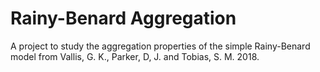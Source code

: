 # Rainy-Benard Aggregation
A project to study the aggregation properties of the simple Rainy-Benard model from Vallis, G. K., Parker, D, J. and Tobias, S. M. 2018. 
